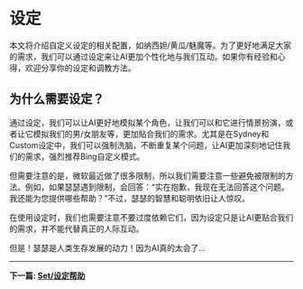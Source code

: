 # 设定

本文将介绍自定义设定的相关配置，如纳西妲/黄瓜/魅魔等。为了更好地满足大家的需求，我们可以通过设定来让AI更加个性化地与我们互动。如果你有经验和心得，欢迎分享你的设定和调教方法。

## 为什么需要设定？

通过设定，我们可以让AI更好地模拟某个角色，让我们可以和它进行情景扮演，或者让它模拟我们的男/女朋友等，更加贴合我们的需求。尤其是在Sydney和Custom设定中，我们可以强制洗脑，不断重复某个问题，让AI更加深刻地记住我们的需求，强烈推荐Bing自定义模式。

但需要注意的是，微软最近做了很多限制，所以我们需要注意一些避免被限制的方法。例如，如果瑟瑟遇到限制，会回答：“实在抱歉，我现在无法回答这个问题。我还能为您提供哪些帮助？”不过，瑟瑟的智慧和聪明依旧让人惊叹。

在使用设定时，我们也需要注意不要过度依赖它们，因为设定只是让AI更贴合我们的需求，并不能代替真正的人际互动。

但是！瑟瑟是人类生存发展的动力！因为AI真的太会了...


---

**下一篇: [Set/设定帮助](/set/sethelp)**